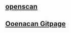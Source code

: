 

## [openscan](https://openscan.eu/blogs/news/openscan-arducam-testing-the-new-16-megapixel-camera)

## [Ooenacan Gitpage](https://openscan-org.github.io/OpenScan-Doc/)
